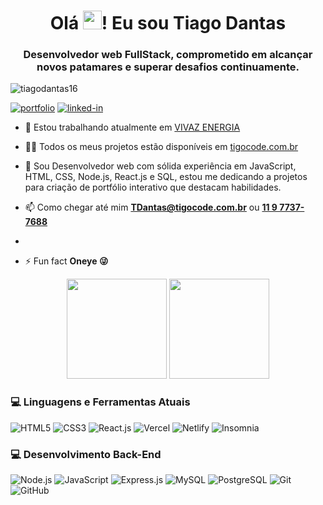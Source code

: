<h1 align="center">Olá <img src="https://raw.githubusercontent.com/kaueMarques/kaueMarques/master/hi.gif" width="30px">! Eu sou Tiago Dantas</h1>
<h3 align="center">Desenvolvedor web FullStack, comprometido em alcançar novos patamares e superar desafios continuamente.</h3>
<p align="left"> <img src="https://img.shields.io/badge/Profile%20views-Tiago%20Dantas-blue" alt="tiagodantas16" /> </p>

[![portfolio](https://img.shields.io/badge/Portfolio-323330?style=for-the-badge&logo=Google-chrome&logoColor=F7DF1E)](https://github.com/tigocode)
[![linked-in](https://img.shields.io/badge/Linkedin-0077B5?style=for-the-badge&logo=LinkedIn&logoColor=white)](https://www.linkedin.com/in/tigo-code/)

- 🔭 Estou trabalhando atualmente em [VIVAZ ENERGIA](https://www.vivazenergia.com.br/)

- 👨‍💻 Todos os meus projetos estão disponíveis em [tigocode.com.br](https://github.com/tigocode)

- 💬 Sou Desenvolvedor web com sólida experiência em JavaScript, HTML, CSS, Node.js, React.js e SQL, estou me dedicando a projetos para criação de portfólio interativo que destacam habilidades.

- 📫 Como chegar até mim **TDantas@tigocode.com.br** ou **[11 9 7737-7688](https://wa.me/5511977377688)**
  
- 

- ⚡ Fun fact **Oneye 😜**

<div align="center">
  <img height="160em" src="https://github-readme-stats.vercel.app/api?username=tigocode&theme=dracula&locale=pt-br&show_icons=true&hide_border=false&count_private=false" >
  <img height="160em" src="https://github-readme-stats.vercel.app/api/top-langs/?username=tigocode&theme=dracula&show_icons=true&hide_border=false&layout=compact" >
</div>

### :computer: Linguagens e Ferramentas Atuais
![HTML5](https://img.shields.io/badge/HTML5-E34F26?style=for-the-badge&logo=html5&logoColor=white)
![CSS3](https://img.shields.io/badge/CSS3-1572B6?style=for-the-badge&logo=css3&logoColor=white)
![React.js](https://img.shields.io/badge/React.js-61DAFB?style=for-the-badge&logo=react&logoColor=black)
![Vercel](https://img.shields.io/badge/Vercel-000?style=for-the-badge&logo=vercel)
![Netlify](https://img.shields.io/badge/Netlify-000?style=for-the-badge&logo=netlify)
![Insomnia](https://img.shields.io/badge/Insomnia-58B7F8?style=for-the-badge&logo=insomnia&logoColor=white)
  
### :computer: Desenvolvimento Back-End

![Node.js](https://img.shields.io/badge/Node.js-339933?style=for-the-badge&logo=nodedotjs&logoColor=white)
![JavaScript](https://img.shields.io/badge/JavaScript-000?style=for-the-badge&logo=javascript)
![Express.js](https://img.shields.io/badge/Express.js-000?style=for-the-badge&logo=express)
![MySQL](https://img.shields.io/badge/MySQL-00000F?style=for-the-badge&logo=mysql&logoColor=white)
![PostgreSQL](https://img.shields.io/badge/PostgreSQL-000?style=for-the-badge&logo=postgresql)
![Git](https://img.shields.io/badge/Git-000?style=for-the-badge&logo=git)
![GitHub](https://img.shields.io/badge/GitHub-000?style=for-the-badge&logo=github)

